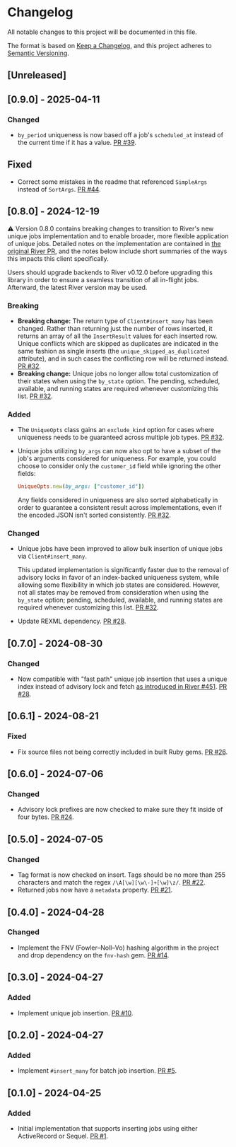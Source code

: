 # Changelog

All notable changes to this project will be documented in this file.

The format is based on [Keep a Changelog](https://keepachangelog.com/en/1.0.0/),
and this project adheres to [Semantic Versioning](https://semver.org/spec/v2.0.0.html).

## [Unreleased]

## [0.9.0] - 2025-04-11

### Changed

- `by_period` uniqueness is now based off a job's `scheduled_at` instead of the current time if it has a value. [PR #39](https://github.com/riverqueue/riverqueue-ruby/pull/39).

## Fixed

- Correct some mistakes in the readme that referenced `SimpleArgs` instead of `SortArgs`. [PR #44](https://github.com/riverqueue/riverqueue-ruby/pull/44).

## [0.8.0] - 2024-12-19

⚠️ Version 0.8.0 contains breaking changes to transition to River's new unique jobs implementation and to enable broader, more flexible application of unique jobs. Detailed notes on the implementation are contained in [the original River PR](https://github.com/riverqueue/river/pull/590), and the notes below include short summaries of the ways this impacts this client specifically.

Users should upgrade backends to River v0.12.0 before upgrading this library in order to ensure a seamless transition of all in-flight jobs. Afterward, the latest River version may be used.

### Breaking

- **Breaking change:** The return type of `Client#insert_many` has been changed. Rather than returning just the number of rows inserted, it returns an array of all the `InsertResult` values for each inserted row. Unique conflicts which are skipped as duplicates are indicated in the same fashion as single inserts (the `unique_skipped_as_duplicated` attribute), and in such cases the conflicting row will be returned instead. [PR #32](https://github.com/riverqueue/riverqueue-ruby/pull/32).
- **Breaking change:** Unique jobs no longer allow total customization of their states when using the `by_state` option. The pending, scheduled, available, and running states are required whenever customizing this list. [PR #32](https://github.com/riverqueue/riverqueue-ruby/pull/32).

### Added

- The `UniqueOpts` class gains an `exclude_kind` option for cases where uniqueness needs to be guaranteed across multiple job types. [PR #32](https://github.com/riverqueue/riverqueue-ruby/pull/32).
- Unique jobs utilizing `by_args` can now also opt to have a subset of the job's arguments considered for uniqueness. For example, you could choose to consider only the `customer_id` field while ignoring the other fields:

  ```ruby
  UniqueOpts.new(by_args: ["customer_id"])
  ```

  Any fields considered in uniqueness are also sorted alphabetically in order to guarantee a consistent result across implementations, even if the encoded JSON isn't sorted consistently. [PR #32](https://github.com/riverqueue/riverqueue-ruby/pull/32).

### Changed

- Unique jobs have been improved to allow bulk insertion of unique jobs via `Client#insert_many`.

  This updated implementation is significantly faster due to the removal of advisory locks in favor of an index-backed uniqueness system, while allowing some flexibility in which job states are considered. However, not all states may be removed from consideration when using the `by_state` option; pending, scheduled, available, and running states are required whenever customizing this list. [PR #32](https://github.com/riverqueue/riverqueue-ruby/pull/32).

- Update REXML dependency. [PR #28](https://github.com/riverqueue/riverqueue-ruby/pull/36).

## [0.7.0] - 2024-08-30

### Changed

- Now compatible with "fast path" unique job insertion that uses a unique index instead of advisory lock and fetch [as introduced in River #451](https://github.com/riverqueue/river/pull/451). [PR #28](https://github.com/riverqueue/riverqueue-ruby/pull/28).

## [0.6.1] - 2024-08-21

### Fixed

- Fix source files not being correctly included in built Ruby gems. [PR #26](https://github.com/riverqueue/riverqueue-ruby/pull/26).

## [0.6.0] - 2024-07-06

### Changed

- Advisory lock prefixes are now checked to make sure they fit inside of four bytes. [PR #24](https://github.com/riverqueue/riverqueue-ruby/pull/24).

## [0.5.0] - 2024-07-05

### Changed

- Tag format is now checked on insert. Tags should be no more than 255 characters and match the regex `/\A[\w][\w\-]+[\w]\z/`. [PR #22](https://github.com/riverqueue/riverqueue-ruby/pull/22).
- Returned jobs now have a `metadata` property. [PR #21](https://github.com/riverqueue/riverqueue-ruby/pull/22).

## [0.4.0] - 2024-04-28

### Changed

- Implement the FNV (Fowler–Noll–Vo) hashing algorithm in the project and drop dependency on the `fnv-hash` gem. [PR #14](https://github.com/riverqueue/riverqueue-ruby/pull/14).

## [0.3.0] - 2024-04-27

### Added

- Implement unique job insertion. [PR #10](https://github.com/riverqueue/riverqueue-ruby/pull/10).

## [0.2.0] - 2024-04-27

### Added

- Implement `#insert_many` for batch job insertion. [PR #5](https://github.com/riverqueue/riverqueue-ruby/pull/5).

## [0.1.0] - 2024-04-25

### Added

- Initial implementation that supports inserting jobs using either ActiveRecord or Sequel. [PR #1](https://github.com/riverqueue/riverqueue-ruby/pull/1).
